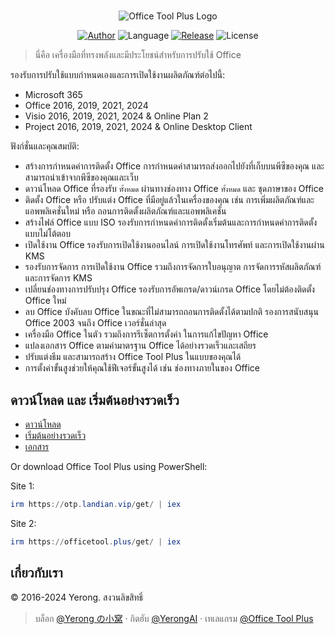 #

<p align="center">
<img alt="Office Tool Plus Logo" src="https://otp.landian.vip/static/images/logo.webp"/>
</p>

<p align="center">
<a href="https://www.coolhub.top/" target="_blank"><img alt="Author" src="https://img.shields.io/badge/Author-Yerong-blue?style=flat-square"/></a>
<img alt="Language" src="https://img.shields.io/badge/Language-C%23-green?style=flat-square"/>
<a href="https://otp.landian.vip/" target="_blank"><img alt="Release" src="https://img.shields.io/github/v/release/YerongAI/Office-Tool?style=flat-square"/></a>
<img alt="License" src="https://img.shields.io/github/license/YerongAI/Office-Tool?style=flat-square"/>
</p>

> นี่คือ เครื่องมือที่ทรงพลังและมีประโยชน์สำหรับการปรับใช้ Office

รองรับการปรับใช้แบบกำหนดเองและการเปิดใช้งานผลิตภัณฑ์ต่อไปนี้:

- Microsoft 365
- Office 2016, 2019, 2021, 2024
- Visio 2016, 2019, 2021, 2024 & Online Plan 2
- Project 2016, 2019, 2021, 2024 & Online Desktop Client

ฟังก์ชั่นและคุณสมบัติ:

- สร้างการกำหนดค่าการติดตั้ง Office การกำหนดค่าสามารถส่งออกไปยังที่เก็บบนพีซีของคุณ และสามารถนำเข้าจากพีซีของคุณและเว็บ
- ดาวน์โหลด Office ที่รองรับ `ทั้งหมด` ผ่านทางช่องทาง Office `ทั้งหมด` และ ชุดภาษาของ Office
- ติดตั้ง Office หรือ ปรับแต่ง Office ที่มีอยู่แล้วในเครื่องของคุณ เช่น การเพิ่มผลิตภัณฑ์และแอพพลิเคชั่นใหม่ หรือ ถอนการติดตั้งผลิตภัณฑ์และแอพพลิเคชั่น
- สร้างไฟล์ Office แบบ ISO รองรับการกำหนดค่าการติดตั้งเริ่มต้นและการกำหนดค่าการติดตั้งแบบไม่โต้ตอบ
- เปิดใช้งาน Office รองรับการเปิดใช้งานออนไลน์ การเปิดใช้งานโทรศัพท์ และการเปิดใช้งานผ่าน KMS
- รองรับการจัดการ การเปิดใช้งาน Office รวมถึงการจัดการใบอนุญาต การจัดการรหัสผลิตภัณฑ์ และการจัดการ KMS
- เปลี่ยนช่องทางการปรับปรุง Office รองรับการอัพเกรด/ดาวน์เกรด Office โดยไม่ต้องติดตั้ง Office ใหม่
- ลบ Office บังคับลบ Office ในขณะที่ไม่สามารถถอนการติดตั้งได้ตามปกติ รองการสนับสนุน Office 2003 จนถึง Office เวอร์ชั่นล่าสุด
- เครื่องมือ Office ในตัว รวมถึงการรีเซ็ตการตั้งค่า ในการแก้ไขปัญหา Office
- แปลงเอกสาร Office ตามค่ามาตรฐาน Office ได้อย่างรวดเร็วและเสถียร
- ปรับแต่งธีม และสามารถสร้าง Office Tool Plus ในแบบของคุณได้
- การตั้งค่าขั้นสูงช่วยให้คุณใช้ฟีเจอร์ขั้นสูงได้ เช่น ช่องทางภายในของ Office

## ดาวน์โหลด และ เริ่มต้นอย่างรวดเร็ว

- [ดาวน์โหลด](https://otp.landian.vip/download.html)
- [เริ่มต้นอย่างรวดเร็ว](https://github.com/YerongAI/Office-Tool/wiki)
- [เอกสาร](https://otp.landian.vip/help/)

Or download Office Tool Plus using PowerShell:

Site 1:

```powershell
irm https://otp.landian.vip/get/ | iex
```

Site 2:

```powershell
irm https://officetool.plus/get/ | iex
```

## เกี่ยวกับเรา

© 2016-2024 Yerong. สงวนลิขสิทธิ์

> บล็อก [@Yerong の小窝](https://www.coolhub.top/) · กิตฮับ [@YerongAI](https://github.com/YerongAI) · เทเลแกรม [@Office Tool Plus](https://t.me/s/otp_channel)
